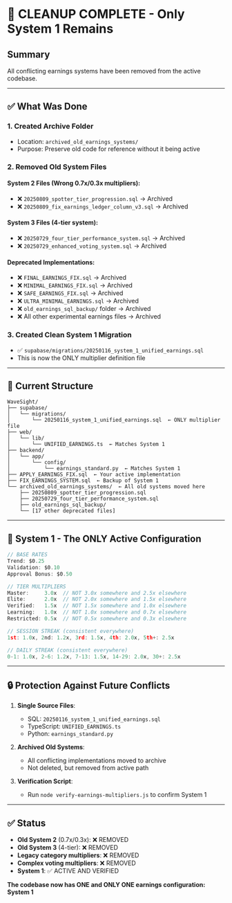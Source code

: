 # 🧹 CLEANUP COMPLETE - Only System 1 Remains

## Summary
All conflicting earnings systems have been removed from the active codebase.

---

## ✅ What Was Done

### 1. **Created Archive Folder**
- Location: `archived_old_earnings_systems/`
- Purpose: Preserve old code for reference without it being active

### 2. **Removed Old System Files**

#### System 2 Files (Wrong 0.7x/0.3x multipliers):
- ❌ `20250809_spotter_tier_progression.sql` → Archived
- ❌ `20250809_fix_earnings_ledger_column_v3.sql` → Archived

#### System 3 Files (4-tier system):
- ❌ `20250729_four_tier_performance_system.sql` → Archived
- ❌ `20250729_enhanced_voting_system.sql` → Archived

#### Deprecated Implementations:
- ❌ `FINAL_EARNINGS_FIX.sql` → Archived
- ❌ `MINIMAL_EARNINGS_FIX.sql` → Archived
- ❌ `SAFE_EARNINGS_FIX.sql` → Archived
- ❌ `ULTRA_MINIMAL_EARNINGS.sql` → Archived
- ❌ `old_earnings_sql_backup/` folder → Archived
- ❌ All other experimental earnings files → Archived

### 3. **Created Clean System 1 Migration**
- ✅ `supabase/migrations/20250116_system_1_unified_earnings.sql`
- This is now the ONLY multiplier definition file

---

## 📁 Current Structure

```
WaveSight/
├── supabase/
│   └── migrations/
│       └── 20250116_system_1_unified_earnings.sql  ← ONLY multiplier file
├── web/
│   └── lib/
│       └── UNIFIED_EARNINGS.ts  ← Matches System 1
├── backend/
│   └── app/
│       └── config/
│           └── earnings_standard.py  ← Matches System 1
├── APPLY_EARNINGS_FIX.sql  ← Your active implementation
├── FIX_EARNINGS_SYSTEM.sql  ← Backup of System 1
└── archived_old_earnings_systems/  ← All old systems moved here
    ├── 20250809_spotter_tier_progression.sql
    ├── 20250729_four_tier_performance_system.sql
    ├── old_earnings_sql_backup/
    └── [17 other deprecated files]
```

---

## 🎯 System 1 - The ONLY Active Configuration

```javascript
// BASE RATES
Trend: $0.25
Validation: $0.10
Approval Bonus: $0.50

// TIER MULTIPLIERS
Master:     3.0x  // NOT 3.0x somewhere and 2.5x elsewhere
Elite:      2.0x  // NOT 2.0x somewhere and 1.5x elsewhere
Verified:   1.5x  // NOT 1.5x somewhere and 1.0x elsewhere
Learning:   1.0x  // NOT 1.0x somewhere and 0.7x elsewhere
Restricted: 0.5x  // NOT 0.5x somewhere and 0.3x elsewhere

// SESSION STREAK (consistent everywhere)
1st: 1.0x, 2nd: 1.2x, 3rd: 1.5x, 4th: 2.0x, 5th+: 2.5x

// DAILY STREAK (consistent everywhere)
0-1: 1.0x, 2-6: 1.2x, 7-13: 1.5x, 14-29: 2.0x, 30+: 2.5x
```

---

## 🔒 Protection Against Future Conflicts

1. **Single Source Files**:
   - SQL: `20250116_system_1_unified_earnings.sql`
   - TypeScript: `UNIFIED_EARNINGS.ts`
   - Python: `earnings_standard.py`

2. **Archived Old Systems**:
   - All conflicting implementations moved to archive
   - Not deleted, but removed from active path

3. **Verification Script**:
   - Run `node verify-earnings-multipliers.js` to confirm System 1

---

## ✅ Status

- **Old System 2** (0.7x/0.3x): ❌ REMOVED
- **Old System 3** (4-tier): ❌ REMOVED
- **Legacy category multipliers**: ❌ REMOVED
- **Complex voting multipliers**: ❌ REMOVED
- **System 1**: ✅ ACTIVE AND VERIFIED

**The codebase now has ONE and ONLY ONE earnings configuration: System 1**
